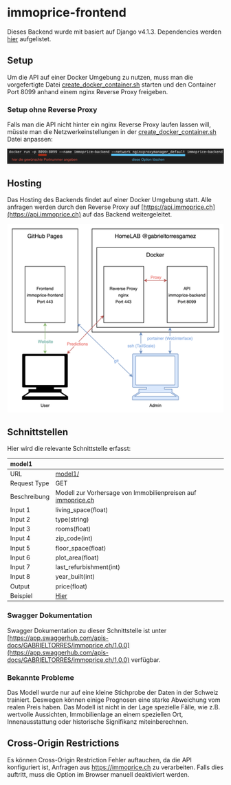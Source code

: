 # immoprice-frontend
Dieses Backend wurde mit basiert auf Django v4.1.3. Dependencies werden [hier](https://github.com/Immobilienrechner-Challenge/immoprice-backend/blob/main/requirements.txt) aufgelistet.
## Setup
Um die API auf einer Docker Umgebung zu nutzen, muss man die vorgefertigte Datei [create_docker_container.sh](https://github.com/Immobilienrechner-Challenge/immoprice-backend/blob/main/create_docker_container.sh) starten und den Container Port 8099 anhand einem nginx Reverse Proxy freigeben. 
### Setup ohne Reverse Proxy
Falls man die API nicht hinter ein nginx Reverse Proxy laufen lassen will, müsste man die Netzwerkeinstellungen in der [create_docker_container.sh](https://github.com/Immobilienrechner-Challenge/immoprice-backend/blob/main/create_docker_container.sh) Datei anpassen:

![Einstellung Docker](img/EinstellungDocker.png)

## Hosting
Das Hosting des Backends findet auf einer Docker Umgebung statt. Alle anfragen werden durch den Reverse Proxy auf [https://api.immoprice.ch](https://api.immoprice.ch) auf das Backend weitergeleitet. 

![Immoprice Hosting](img/Setup.png)

## Schnittstellen
Hier wird die relevante Schnittstelle erfasst:

| model1       | |
|:---|:---|
| URL          | [model1/](https://api.immoprice.ch/model1/) |
| Request Type | GET |
| Beschreibung | Modell zur Vorhersage von Immobilienpreisen auf [immoprice.ch](https://immoprice.ch) |
| Input 1 | living_space(float) |
| Input 2 | type(string) |
| Input 3 | rooms(float) |
| Input 4 | zip_code(int) |
| Input 5 | floor_space(float) |
| Input 6 | plot_area(float) |
| Input 7 | last_refurbishment(int) |
| Input 8 | year_built(int) |
| Output       | price(float) |
| Beispiel     | [Hier](https://api.immoprice.ch/model1/?living_space=200&type=villa&rooms=10&zip_code=8050&floor_space=300&plot_area=500&last_refurbishment=2020&year_built=2010) |

### Swagger Dokumentation
Swagger Dokumentation zu dieser Schnittstelle ist unter [https://app.swaggerhub.com/apis-docs/GABRIELTORRES/immoprice.ch/1.0.0](https://app.swaggerhub.com/apis-docs/GABRIELTORRES/immoprice.ch/1.0.0) verfügbar.
### Bekannte Probleme
Das Modell wurde nur auf eine kleine Stichprobe der Daten in der Schweiz trainiert. Deswegen können einige Prognosen eine starke Abweichung vom realen Preis haben.
Das Modell ist nicht in der Lage spezielle Fälle, wie z.B. wertvolle Aussichten, Immobilienlage an einem speziellen Ort, Innenausstattung oder historische Signifikanz  miteinberechnen. 
## Cross-Origin Restrictions
Es können Cross-Origin Restriction Fehler auftauchen, da die API konfiguriert ist, Anfragen aus https://immoprice.ch zu verarbeiten. Falls dies auftritt, muss die Option im Browser manuell deaktiviert werden.
